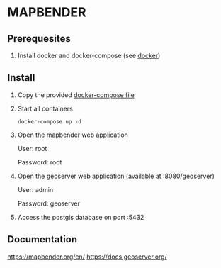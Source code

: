 # MAPBENDER

## Prerequesites

1. Install docker and docker-compose (see [docker](../docker))

## Install

1. Copy the provided [docker-compose file](docker-compose.yml)
1. Start all containers

   `docker-compose up -d`

1. Open the mapbender web application

   User: root

   Password: root

1. Open the geoserver web application (available at :8080/geoserver)

   User: admin

   Password: geoserver

1. Access the postgis database on port :5432

## Documentation

<https://mapbender.org/en/>
<https://docs.geoserver.org/>
